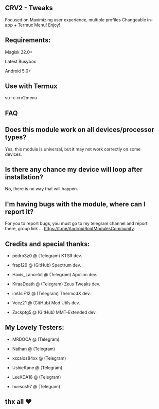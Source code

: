 ## CRV2 - Tweaks
Focused on Maximizing user experience, multiple profiles Changeable in-app + Termux Menu! Enjoy!


## Requirements:
Magisk 22.0+

Latest Busybox

Android 5.0+

## Use with Termux
su -c crv2menu



## FAQ

## Does this module work on all devices/processor types? 
Yes, this module is universal, but it may not work correctly on some devices.


## Is there any chance my device will loop after installation? 
No, there is no way that will happen.


## I'm having bugs with the module, where can I report it? 
For you to report bugs, you must go to my telegram channel and report there, group link ... https://t.me/AndroidRootModulesCommunity.



## Credits and special thanks:

* pedro3z0 @ (Telegram) KTSR dev.

* frap129 @ (GitHub) Spectrum dev.

* Haxis_Lancelot @ (Telegram) Apollon dev.

* KiraaDeath @ (Telegram) Zeus Tweaks dev.

* imUsiF12 @ (Telegram) ThermodX dev.

* Veez21 @ (GitHub) Mod Utils dev.

* Zackptg5 @ (GitHub) MMT-Extended dev.



## My Lovely Testers:

* MRDOCA @ (Telegram)

* Nathan @ (Telegram)

* xxcalos84xx @ (Telegram)

* UshieKane @ (Telegram)

* LeeXDA18 @ (Telegram)

* huesos97 @ (Telegram)


## thx all ❤️
# 
